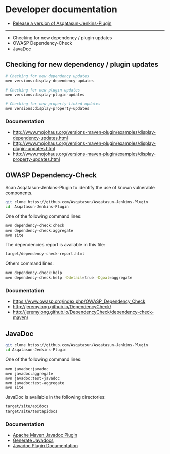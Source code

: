 #  Developer documentation

* [Release a version of Asqatasun-Jenkins-Plugin](Release/README.md)

-----
* Checking for new dependency / plugin updates
* OWASP Dependency-Check
* JavaDoc

## Checking for new dependency / plugin updates
```bash
# Checking for new dependency updates
mvn versions:display-dependency-updates

# Checking for new plugin updates
mvn versions:display-plugin-updates

# Checking for new property-linked updates
mvn versions:display-property-updates
```

### Documentation
* http://www.mojohaus.org/versions-maven-plugin/examples/display-dependency-updates.html
* http://www.mojohaus.org/versions-maven-plugin/examples/display-plugin-updates.html
* http://www.mojohaus.org/versions-maven-plugin/examples/display-property-updates.html


##  OWASP Dependency-Check
Scan Asqatasun-Jenkins-Plugin to identify the use of known vulnerable components.

```bash
git clone https://github.com/Asqatasun/Asqatasun-Jenkins-Plugin
cd  Asqatasun-Jenkins-Plugin
```

One of the following command lines:
```bash
mvn dependency-check:check
mvn dependency-check:aggregate
mvn site
```

The dependencies report is available in this file:
```bash
target/dependency-check-report.html
```

Others command lines:
```bash
mvn dependency-check:help
mvn dependency-check:help -Ddetail=true -Dgoal=aggregate
```

### Documentation
* https://www.owasp.org/index.php/OWASP_Dependency_Check
* http://jeremylong.github.io/DependencyCheck/
* http://jeremylong.github.io/DependencyCheck/dependency-check-maven/


## JavaDoc

```bash
git clone https://github.com/Asqatasun/Asqatasun-Jenkins-Plugin
cd Asqatasun-Jenkins-Plugin
```

One of the following command lines:
```bash
mvn javadoc:javadoc
mvn javadoc:aggregate
mvn javadoc:test-javadoc
mvn javadoc:test-aggregate
mvn site
```

JavaDoc is available in the following directories:
```bash
target/site/apidocs
target/site/testapidocs
```

### Documentation
* [Apache Maven Javadoc Plugin](https://maven.apache.org/plugins/maven-javadoc-plugin/)
* [Generate Javadocs](https://maven.apache.org/plugins/maven-javadoc-plugin/usage.html)
* [Javadoc Plugin Documentation](https://maven.apache.org/plugins/maven-javadoc-plugin/javadoc-mojo.html)



